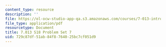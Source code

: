 ```yaml
---
content_type: resource
description: ''
file: https://ol-ocw-studio-app-qa.s3.amazonaws.com/courses/7-013-introductory-biology-spring-2018/729c87df51ab84f8764025bc7cf051d9_MIT7_013s18Pset7Q.pdf
file_type: application/pdf
resourcetype: Document
title: 7.013 S18 Problem Set 7
uid: 729c87df-51ab-84f8-7640-25bc7cf051d9
---
```

